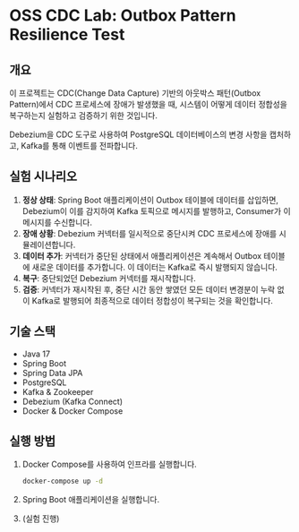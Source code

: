 # OSS CDC Lab: Outbox Pattern Resilience Test

## 개요
이 프로젝트는 CDC(Change Data Capture) 기반의 아웃박스 패턴(Outbox Pattern)에서 CDC 프로세스에 장애가 발생했을 때, 시스템이 어떻게 데이터 정합성을 복구하는지 실험하고 검증하기 위한 것입니다.

Debezium을 CDC 도구로 사용하여 PostgreSQL 데이터베이스의 변경 사항을 캡처하고, Kafka를 통해 이벤트를 전파합니다.

## 실험 시나리오
1.  **정상 상태**: Spring Boot 애플리케이션이 Outbox 테이블에 데이터를 삽입하면, Debezium이 이를 감지하여 Kafka 토픽으로 메시지를 발행하고, Consumer가 이 메시지를 수신합니다.
2.  **장애 상황**: Debezium 커넥터를 일시적으로 중단시켜 CDC 프로세스에 장애를 시뮬레이션합니다.
3.  **데이터 추가**: 커넥터가 중단된 상태에서 애플리케이션은 계속해서 Outbox 테이블에 새로운 데이터를 추가합니다. 이 데이터는 Kafka로 즉시 발행되지 않습니다.
4.  **복구**: 중단되었던 Debezium 커넥터를 재시작합니다.
5.  **검증**: 커넥터가 재시작된 후, 중단 시간 동안 쌓였던 모든 데이터 변경분이 누락 없이 Kafka로 발행되어 최종적으로 데이터 정합성이 복구되는 것을 확인합니다.

## 기술 스택
- Java 17
- Spring Boot
- Spring Data JPA
- PostgreSQL
- Kafka & Zookeeper
- Debezium (Kafka Connect)
- Docker & Docker Compose

## 실행 방법
1. Docker Compose를 사용하여 인프라를 실행합니다.
   ```bash
   docker-compose up -d
   ```

2. Spring Boot 애플리케이션을 실행합니다.

3. (실험 진행)
